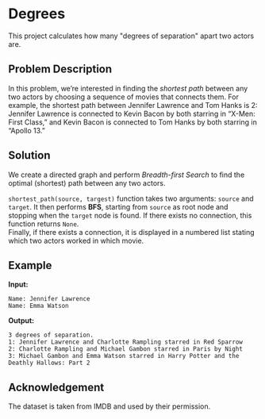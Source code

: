 # Degrees

This project calculates how many "degrees of separation" apart two actors are.

## Problem Description
In this problem, we’re interested in finding the *shortest path* between any two actors by choosing a sequence of movies that connects them. For example, the shortest path between Jennifer Lawrence and Tom Hanks is 2: Jennifer Lawrence is connected to Kevin Bacon by both starring in “X-Men: First Class,” and Kevin Bacon is connected to Tom Hanks by both starring in “Apollo 13.”

## Solution
We create a directed graph and perform *Breadth-first Search* to find the optimal (shortest) path between any two actors.

`shortest_path(source, targest)` function takes two arguments: `source` and `target`. It then performs **BFS**, starting from `source` as root node and stopping when the `target` node is found. If there exists no connection, this function returns `None`.<br>
Finally, if there exists a connection, it is displayed in a numbered list stating which two actors worked in which movie.

## Example
**Input:**
```
Name: Jennifer Lawrence
Name: Emma Watson
```
**Output:**
```
3 degrees of separation.
1: Jennifer Lawrence and Charlotte Rampling starred in Red Sparrow
2: Charlotte Rampling and Michael Gambon starred in Paris by Night
3: Michael Gambon and Emma Watson starred in Harry Potter and the Deathly Hallows: Part 2
```

## Acknowledgement
The dataset is taken from IMDB and used by their permission.

